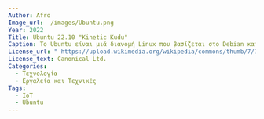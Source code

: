 ```yaml
---
Author: Afro
Image_url:  /images/Ubuntu.png
Year: 2022
Title: Ubuntu 22.10 "Kinetic Kudu"
Caption: Το Ubuntu είναι μιά διανομή Linux που βασίζεται στο Debian και αποτελείται κυρίως από δωρεάν λογισμικό ανοιχτού κώδικα. Kυκλοφορεί επίσημα  σε τρείς εκδοχές Desktop, Server και Core.Το Ubuntu κυκλοφορεί κάθε έξι μήνες.Από τον Οκτώβριο του 2022, η πιο πρόσφαση εκδοσή του είναι το 22.10 'Kinetic Kudu".
License_url: " https://upload.wikimedia.org/wikipedia/commons/thumb/7/7c/Ubuntu_22.10_Kinetic_Kudu.png/1280px-Ubuntu_22.10_Kinetic_Kudu.png"
License_text: Canonical Ltd. 
Categories:
  - Τεχνολογία
  - Εργαλεία και Τεχνικές
Tags: 
  - IoT
  - Ubuntu
---
```

